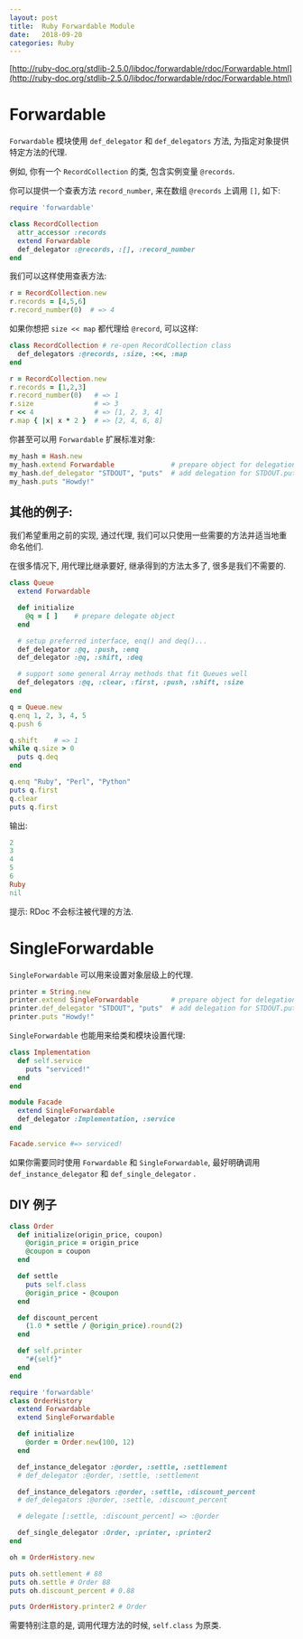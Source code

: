 ```yaml
---
layout: post
title:  Ruby Forwardable Module  
date:   2018-09-20
categories: Ruby
---
```


[http://ruby-doc.org/stdlib-2.5.0/libdoc/forwardable/rdoc/Forwardable.html](http://ruby-doc.org/stdlib-2.5.0/libdoc/forwardable/rdoc/Forwardable.html)


# Forwardable

`Forwardable` 模块使用 `def_delegator` 和 `def_delegators` 方法, 为指定对象提供特定方法的代理.

例如, 你有一个 `RecordCollection` 的类, 包含实例变量 `@records`. 

你可以提供一个查表方法 `record_number`, 来在数组 `@records` 上调用 `[]`, 如下:

```ruby
require 'forwardable'

class RecordCollection
  attr_accessor :records
  extend Forwardable
  def_delegator :@records, :[], :record_number
end
```

我们可以这样使用查表方法:

```ruby
r = RecordCollection.new
r.records = [4,5,6]
r.record_number(0)  # => 4
``` 

如果你想把 `size << map` 都代理给 `@record`, 可以这样:

```ruby
class RecordCollection # re-open RecordCollection class
  def_delegators :@records, :size, :<<, :map
end

r = RecordCollection.new
r.records = [1,2,3]
r.record_number(0)   # => 1
r.size               # => 3
r << 4               # => [1, 2, 3, 4]
r.map { |x| x * 2 }  # => [2, 4, 6, 8]
```

你甚至可以用 `Forwardable` 扩展标准对象:

```ruby
my_hash = Hash.new
my_hash.extend Forwardable              # prepare object for delegation
my_hash.def_delegator "STDOUT", "puts"  # add delegation for STDOUT.puts()
my_hash.puts "Howdy!"
```

## 其他的例子:

我们希望重用之前的实现, 通过代理, 我们可以只使用一些需要的方法并适当地重命名他们.

在很多情况下, 用代理比继承要好, 继承得到的方法太多了, 很多是我们不需要的.

```ruby
class Queue
  extend Forwardable

  def initialize
    @q = [ ]    # prepare delegate object
  end

  # setup preferred interface, enq() and deq()...
  def_delegator :@q, :push, :enq
  def_delegator :@q, :shift, :deq

  # support some general Array methods that fit Queues well
  def_delegators :@q, :clear, :first, :push, :shift, :size
end

q = Queue.new
q.enq 1, 2, 3, 4, 5
q.push 6

q.shift    # => 1
while q.size > 0
  puts q.deq
end

q.enq "Ruby", "Perl", "Python"
puts q.first
q.clear
puts q.first
```

输出:

```ruby
2
3
4
5
6
Ruby
nil
```

提示: RDoc 不会标注被代理的方法.


# SingleForwardable

`SingleForwardable` 可以用来设置对象层级上的代理.

```ruby
printer = String.new
printer.extend SingleForwardable        # prepare object for delegation
printer.def_delegator "STDOUT", "puts"  # add delegation for STDOUT.puts()
printer.puts "Howdy!"
```

`SingleForwardable` 也能用来给类和模块设置代理:

```ruby
class Implementation
  def self.service
    puts "serviced!"
  end
end

module Facade
  extend SingleForwardable
  def_delegator :Implementation, :service
end

Facade.service #=> serviced!
```

如果你需要同时使用 `Forwardable` 和 `SingleForwardable`,
 最好明确调用 `def_instance_delegator` 和 `def_single_delegator` .


## DIY 例子

```ruby
class Order
  def initialize(origin_price, coupon)
    @origin_price = origin_price
    @coupon = coupon
  end

  def settle
    puts self.class
    @origin_price - @coupon
  end

  def discount_percent
    (1.0 * settle / @origin_price).round(2)
  end

  def self.printer
    "#{self}"
  end
end

require 'forwardable'
class OrderHistory
  extend Forwardable
  extend SingleForwardable

  def initialize
    @order = Order.new(100, 12)
  end

  def_instance_delegator :@order, :settle, :settlement
  # def_delegator :@order, :settle, :settlement

  def_instance_delegators :@order, :settle, :discount_percent
  # def_delegators :@order, :settle, :discount_percent

  # delegate [:settle, :discount_percent] => :@order

  def_single_delegator :Order, :printer, :printer2
end

oh = OrderHistory.new

puts oh.settlement # 88
puts oh.settle # Order 88
puts oh.discount_percent # 0.88

puts OrderHistory.printer2 # Order

```

需要特别注意的是, 调用代理方法的时候, `self.class` 为原类.